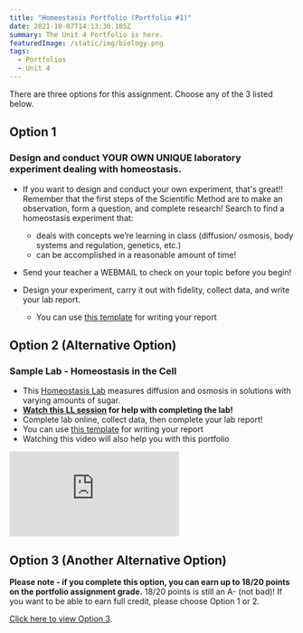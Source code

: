 ```yaml
---
title: "Homeostasis Portfolio (Portfolio #1)"
date: 2021-10-07T14:13:30.185Z
summary: The Unit 4 Portfolio is here.
featuredImage: /static/img/biology.png
tags:
  - Portfolios
  - Unit 4
---
```

There are three options for this assignment. Choose any of the 3 listed below.

## Option 1

### Design and conduct YOUR OWN UNIQUE laboratory experiment dealing with homeostasis.

* If you want to design and conduct your own experiment, that's great!! Remember that the first steps of the Scientific Method are to make an observation, form a question, and complete research! Search to find a homeostasis experiment that:

  * deals with concepts we’re learning in class (diffusion/ osmosis, body systems and regulation, genetics, etc.)
  * can be accomplished in a reasonable amount of time!
* Send your teacher a WEBMAIL to check on your topic before you begin!
* Design your experiment, carry it out with fidelity, collect data, and write your lab report.

  * You can use [this template](https://docs.google.com/document/d/1G_TVvGRIQavf5aqy2fqHc3EmWjCvV-dsqNRPm717POE/edit) for writing your report

## Option 2 (Alternative Option)

### Sample Lab - Homeostasis in the Cell

* This [Homeostasis Lab](https://video.esc4.net/video/assets/Science/Biology/Gateway%20Resources/cell%20homeostasis%20virtual%20lab%20-%20activity/index.html) measures diffusion and osmosis in solutions with varying amounts of sugar.
* **[Watch this LL session](https://www.connexus.com/external/livelesson/?url-path=pzh67r7kvlgc&domain=ue2prod01.livelesson.com) for help with completing the lab!**
* Complete lab online, collect data, then complete your lab report!
* You can use [this template](https://docs.google.com/document/d/1G_TVvGRIQavf5aqy2fqHc3EmWjCvV-dsqNRPm717POE/edit) for writing your report
* Watching this video will also help you with this portfolio

<div class="youtube-container"><iframe class="responsive-iframe" src="https://www.youtube.com/embed/L-osEc07vMs" frameborder="0" allow="accelerometer; autoplay; clipboard-write; encrypted-media; gyroscope; picture-in-picture" allowfullscreen></iframe></div>

## Option 3 (Another Alternative Option)

**Please note - if you complete this option, you can earn up to 18/20 points on the portfolio assignment grade.** 18/20 points is still an A- (not bad)! If you want to be able to earn full credit, please choose Option 1 or 2.  

[Click here to view Option 3](https://docs.google.com/forms/d/e/1FAIpQLSe6UJk3mPb4MIreHpYpWMQeAUHji5kpMuolAI9O8h_IpozpIA/viewform?usp=sf_link).
